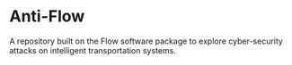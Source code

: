 # Anti-Flow
A repository built on the Flow software package to explore cyber-security attacks on intelligent transportation systems.
